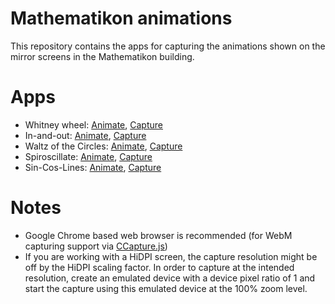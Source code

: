 # Mathematikon animations

This repository contains the apps for capturing the animations shown on the mirror screens in the Mathematikon building.
 
# Apps

- Whitney wheel: [Animate](whitney/index.html), [Capture](whitney/index.html?capture)
- In-and-out: [Animate](in-and-out/index.html), [Capture](in-and-out/index.html?capture)
- Waltz of the Circles: [Animate](waltz-of-the-circles/index.html), [Capture](waltz-of-the-circles/index.html?capture)
- Spiroscillate: [Animate](spiroscillate/index.html), [Capture](spiroscillate/index.html?capture)
- Sin-Cos-Lines: [Animate](sin-cos-lines/index.html), [Capture](sin-cos-lines/index.html?capture)

# Notes

 - Google Chrome based web browser is recommended (for WebM capturing support via [CCapture.js](https://github.com/spite/ccapture.js)) 
 - If you are working with a HiDPI screen, the capture resolution might be off by the HiDPI scaling factor. In order to capture at the intended resolution, create an emulated device with a device pixel ratio of 1 and start the capture using this emulated device at the 100% zoom level.
